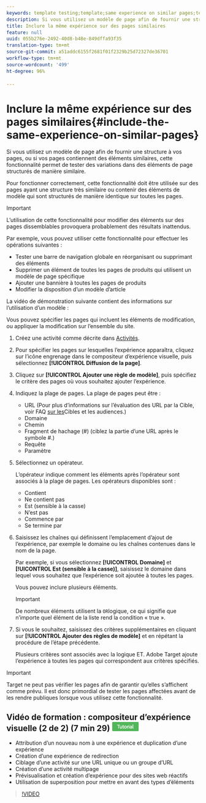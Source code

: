 ```yaml
---
keywords: template testing;template;same experience on similar pages;template test
description: Si vous utilisez un modèle de page afin de fournir une structure à vos pages, ou si vos pages contiennent des éléments similaires, cette fonctionnalité permet de tester des variations dans des éléments de page structurés de manière similaire.
title: Inclure la même expérience sur des pages similaires
feature: null
uuid: 055b276e-2492-40d8-b48e-849dffa93f35
translation-type: tm+mt
source-git-commit: a51addc6155f2681f01f2329b25d72327de36701
workflow-type: tm+mt
source-wordcount: '499'
ht-degree: 96%

---
```



# Inclure la même expérience sur des pages similaires{#include-the-same-experience-on-similar-pages}

Si vous utilisez un modèle de page afin de fournir une structure à vos pages, ou si vos pages contiennent des éléments similaires, cette fonctionnalité permet de tester des variations dans des éléments de page structurés de manière similaire.

Pour fonctionner correctement, cette fonctionnalité doit être utilisée sur des pages ayant une structure très similaire ou contenir des éléments de modèle qui sont structurés de manière identique sur toutes les pages.

>[!IMPORTANT]
>
>L’utilisation de cette fonctionnalité pour modifier des éléments sur des pages dissemblables provoquera probablement des résultats inattendus.

Par exemple, vous pouvez utiliser cette fonctionnalité pour effectuer les opérations suivantes :

* Tester une barre de navigation globale en réorganisant ou supprimant des éléments
* Supprimer un élément de toutes les pages de produits qui utilisent un modèle de page spécifique
* Ajouter une bannière à toutes les pages de produits
* Modifier la disposition d’un modèle d’article

La vidéo de démonstration suivante contient des informations sur l’utilisation d’un modèle :

Vous pouvez spécifier les pages qui incluent les éléments de modification, ou appliquer la modification sur l’ensemble du site.

1. Créez une activité comme décrite dans [Activités](../../c-activities/activities.md#concept_D317A95A1AB54674BA7AB65C7985BA03).
1. Pour spécifier les pages sur lesquelles l’expérience apparaîtra, cliquez sur l’icône engrenage dans le compositeur d’expérience visuelle, puis sélectionnez **[!UICONTROL Diffusion de la page]**.
1. Cliquez sur **[!UICONTROL Ajouter une règle de modèle]**, puis spécifiez le critère des pages où vous souhaitez ajouter l’expérience.

1. Indiquez la plage de pages. La plage de pages peut être :

   * URL (Pour plus d’informations sur l’évaluation des URL par la Cible, voir FAQ [sur les](/help/c-target/c-troubleshooting-targets-and-audiences/troubleshooting-targets-and-audiences.md)Cibles et les audiences.)
   * Domaine
   * Chemin
   * Fragment de hachage (#) (ciblez la partie d’une URL après le symbole #.)
   * Requête
   * Paramètre

1. Sélectionnez un opérateur.

   L’opérateur indique comment les éléments après l’opérateur sont associés à la plage de pages. Les opérateurs disponibles sont :

   * Contient
   * Ne contient pas
   * Est (sensible à la casse)
   * N’est pas
   * Commence par
   * Se termine par

1. Saisissez les chaînes qui définissent l’emplacement d’ajout de l’expérience, par exemple le domaine ou les chaînes contenues dans le nom de la page.

   Par exemple, si vous sélectionnez **[!UICONTROL Domaine]** et **[!UICONTROL Est (sensible à la casse)]**, saisissez le domaine dans lequel vous souhaitez que l’expérience soit ajoutée à toutes les pages.

   Vous pouvez inclure plusieurs éléments.

   >[!IMPORTANT]
   >
   >De nombreux éléments utilisent la `OR`logique, ce qui signifie que n’importe quel élément de la liste rend la condition « true ».

1. Si vous le souhaitez, saisissez des critères supplémentaires en cliquant sur **[!UICONTROL Ajouter des règles de modèle]** et en répétant la procédure de l’étape précédente.

   Plusieurs critères sont associés avec la logique ET. Adobe Target ajoute l’expérience à toutes les pages qui correspondent aux critères spécifiés.

>[!IMPORTANT]
>
> Target ne peut pas vérifier les pages afin de garantir qu’elles s’affichent comme prévu. Il est donc primordial de tester les pages affectées avant de les rendre publiques lorsque vous utilisez cette fonctionnalité.

## Vidéo de formation : compositeur d’expérience visuelle (2 de 2) (7 min 29) ![Badge de didacticiel](/help/assets/tutorial.png)

* Attribution d’un nouveau nom à une expérience et duplication d’une expérience
* Création d’une expérience de redirection
* Ciblage d’une activité sur une URL unique ou un groupe d’URL
* Création d’une activité multipage
* Prévisualisation et création d’expérience pour des sites web réactifs
* Utilisation de superposition pour mettre en avant des types d’éléments

>[!VIDEO](https://video.tv.adobe.com/v/17401)